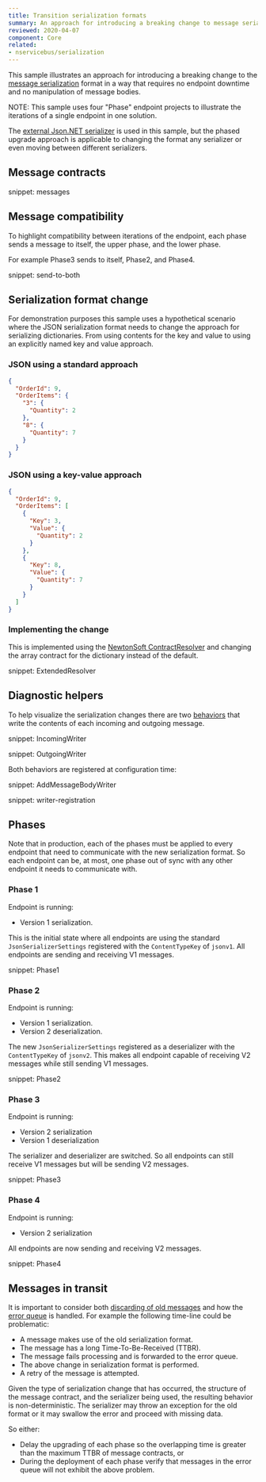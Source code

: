 ```yaml
---
title: Transition serialization formats
summary: An approach for introducing a breaking change to message serialization with no downtime
reviewed: 2020-04-07
component: Core
related:
- nservicebus/serialization
---
```


This sample illustrates an approach for introducing a breaking change to the [message serialization](/nservicebus/serialization/) format in a way that requires no endpoint downtime and no manipulation of message bodies.

NOTE: This sample uses four "Phase" endpoint projects to illustrate the iterations of a single endpoint in one solution.

The [external Json.NET serializer](/nservicebus/serialization/newtonsoft.md) is used in this sample, but the phased upgrade approach is applicable to changing the format any serializer or even moving between different serializers.


## Message contracts

snippet: messages


## Message compatibility

To highlight compatibility between iterations of the endpoint, each phase sends a message to itself, the upper phase, and the lower phase.

For example Phase3 sends to itself, Phase2, and Phase4.

snippet: send-to-both


## Serialization format change

For demonstration purposes this sample uses a hypothetical scenario where the JSON serialization format needs to change the approach for serializing dictionaries. From using contents for the key and value to using an explicitly named key and value approach.


### JSON using a standard approach

```json
{
  "OrderId": 9,
  "OrderItems": {
    "3": {
      "Quantity": 2
    },
    "8": {
      "Quantity": 7
    }
  }
}
```


### JSON using a key-value approach

```json
{
  "OrderId": 9,
  "OrderItems": [
    {
      "Key": 3,
      "Value": {
        "Quantity": 2
      }
    },
    {
      "Key": 8,
      "Value": {
        "Quantity": 7
      }
    }
  ]
}
```


### Implementing the change

This is implemented using the [NewtonSoft ContractResolver](https://www.newtonsoft.com/json/help/html/contractresolver.htm) and changing the array contract for the dictionary instead of the default.

snippet: ExtendedResolver


## Diagnostic helpers

To help visualize the serialization changes there are two [behaviors](/nservicebus/pipeline/manipulate-with-behaviors.md) that write the contents of each incoming and outgoing message.

snippet: IncomingWriter

snippet: OutgoingWriter

Both behaviors are registered at configuration time:

snippet: AddMessageBodyWriter

snippet: writer-registration


## Phases

Note that in production, each of the phases must be applied to every endpoint that need to communicate with the new serialization format. So each endpoint can be, at most, one phase out of sync with any other endpoint it needs to communicate with.


### Phase 1

Endpoint is running:

 * Version 1 serialization. 

This is the initial state  where all endpoints are using the standard `JsonSerializerSettings` registered with the `ContentTypeKey` of `jsonv1`. All endpoints are sending and receiving V1 messages.

snippet: Phase1


### Phase 2

Endpoint is running:

 * Version 1 serialization.
 * Version 2 deserialization.

The new `JsonSerializerSettings` registered as a deserializer with the `ContentTypeKey` of `jsonv2`. This makes all endpoint capable of receiving V2 messages while still sending V1 messages.

snippet: Phase2


### Phase 3

Endpoint is running:

 * Version 2 serialization
 * Version 1 deserialization

The serializer and deserializer are switched. So all endpoints can still receive V1 messages but will be sending V2 messages.

snippet: Phase3


### Phase 4

Endpoint is running:

 * Version 2 serialization

All endpoints are now sending and receiving V2 messages.

snippet: Phase4


## Messages in transit

It is important to consider both [discarding of old messages](/nservicebus/messaging/discard-old-messages.md) and how the [error queue](/nservicebus/recoverability/configure-error-handling.md) is handled. For example the following time-line could be problematic:

 * A message makes use of the old serialization format.
 * The message has a long Time-To-Be-Received (TTBR).
 * The message fails processing and is forwarded to the error queue.
 * The above change in serialization format is performed.
 * A retry of the message is attempted.

Given the type of serialization change that has occurred, the structure of the message contract, and the serializer being used, the resulting behavior is non-deterministic. The serializer may throw an exception for the old format or it may swallow the error and proceed with missing data.

So either:

 * Delay the upgrading of each phase so the overlapping time is greater than the maximum TTBR of message contracts, or
 * During the deployment of each phase verify that messages in the error queue will not exhibit the above problem.
